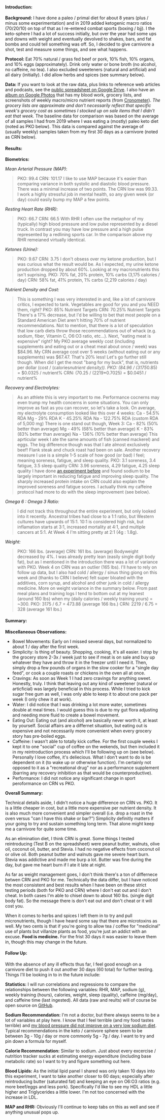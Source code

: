 
#### Introduction:

**Background:**  I have done a paleo / primal diet for about 8 years (plus / minus some experimentation) and in 2019 added ketogenic macro ratios (70/20/10) on top of that as I re-entered combat sports (boxing / bjj).  I the keto-sphere I had a lot of success initially, but over the year had some ups and downs with weight and eventually devolved to shakes, bars, and fat bombs and could tell something was off.  So, I decided to give carnivore a shot, test and measure some things, and see what happens.

**Protocol:**  Eat 70% natural / grass fed beef or pork, 10% fish, 10% organs, and 10% eggs (approximately).  Drink only water or bone broth (no alcohol, no caffeine, no tea).  I also excluded sweeteners (natural and artificial) and all dairy (initially).  I did allow herbs and spices (see summary below).

**Data:**  If you want to look at the raw data, plus links to reference web articles and podcasts, see the [public spreadsheet on Google Drive](https://docs.google.com/spreadsheets/d/13WCRykhYSVscl9QhU4B3CNdaC7-n2UEKnWZBDMZJoBs/edit?usp=sharing).  I also have an [album on Google Photos](https://photos.app.goo.gl/jrqqa6PNoXXHvM3m6) that has my blood work, grocery lists, and screenshots of weekly macro/micro nutrient reports (from [Cronometer](https://play.google.com/store/apps/details?id=com.cronometer.android.gold)).  *The grocery lists are approximate and don't necessarily reflect that specific week's grocery cost as sometimes I stocked up on sale items that I didn't eat that week.*  The baseline data for comparison was based on the average of all samples I had from 2019 where I was eating a (mostly) paleo keto diet (noted as PKO below).  This data is compared against the average of (usually weekly) samples taken from my first 30 days as a carnivore (noted as CRN below).

#### Results:

**Biometrics:**

*Mean Arterial Pressure (MAP)*:
>PKO: 99.4
CRN: 101.17
I like to use MAP because it's easier than comparing variance in both systolic and diastolic blood pressure.  There was a minimal increase of two points.  The CRN low was 99.33.  I work a highly stressful job in mental health, so any given week (or day) could easily bump my MAP a few points.

*Resting Heart Rate (RHR)*:
>PKO: 66.7
CRN:  66.5
With RHR I often use the metaphor of my (typically) high blood pressure and low pulse represented by a diesel truck.  In contrast you may have low pressure and a high pulse represented by a redlining sports car.  In the comparison above my RHR remeianed virtually identical.

*Ketones (Urine):*
>PKO:  9.67
CRN:  3.75
I don't obsess over my ketone production, but I was curious what the result would be.  As I expected, my urine ketone production dropped by about 60%.  Looking at my macronutrients this isn't suprising.
PKO:  70% fat, 20% protein, 10% carbs (3,175 calories / day)
CRN:  58% fat, 41% protein, 1% carbs (2,219 calories / day)

*Nutrient Density and Cost:*
> This is something I was very interested in and, like a lot of carnivore critics, I expected to tank.  Vegetables are good for you and you NEED them, right?
PKO:  85% Nutrient Targets
CRN:  70.25% Nutrient Targets
There's a 17% decrease, but I'd be willing to bet that most people on a Standard American Diet aren't hitting 70% of nutrient recommendations.  Not to mention, that there is a lot of speculation that low carb diets throw those recommendations out of whack (e.g. sodium, fiber, Vitamin C, O6:O3 ratio, etc...).
Next, "eating meat is expensive" right?  My PKO average weekly cost (including supplements and eating out or a cheat meal about once / week) was $84.96.  My CRN average cost over 5 weeks (without eating out or any supplements) was $67.47.  That's 20% less!  Let's go further still though.  When did I get the most "bang for my buck", that is, nutrients per dollar (cost / (calories*nutrient density)).
PKO:  (84.96 / (3175*0.85)   = $0.0325 / nutrient%
CRN:  (70.25 / (2219*0.7025) = $0.0451 / nutrient%

*Recovery and Electrolytes:*
> As an athlete this is very important to me.  Performance cocnerns may even trump my health concerns in some situations.  You can only improve as fast as you can recover, so let's take a look.
On average, my electrolyte consumption looked like this over 4 weeks:
Ca - 54.5% RDA
Mg - 29% RDA
K - 45.25% RDA
Na - 122.75% RDA (custom RDA of 5,000 mg)
There is one stand out though, Week 3:
Ca - 82% (50% better than average)
Mg - 49% (68% better than average)
K - 83% (83% better than average)
Na - 136% (10% better than average)
This aprticular week I ate the same amounts of fish (canned mackerel) and eggs.  The big difference though was that I ate almost exclusively beef!  Flank steak and chuck roast had been on sale.
Another recovery measure I use is a simple 1-5 scale of how good (or bad) I feel; meaning soreness, fatigue, and sleep quality.
PKO: 3.1 soreness, 3.4 fatigue, 3.5 sleep quality
CRN:  3.96 soreness, 4.29 fatigue, 4.25 sleep quality
I have done [an experiment before](https://docs.google.com/spreadsheets/d/1IU5-A1XtKTGN1AyGS6J562pRoQ8XduEmuM1_xzhbaz8/edit?usp=sharing) and found sodium to be largely important in reducing fatigue and improving sleep quality.  The sharply increased protein intake on CRN could also explain the improved soreness and fatigue scores.  I actually think my caffeine protocol had more to do with the sleep improvement (see below). 

*Omega 6 : Omega 3 Ratio:*
> I did not track this throughout the entire experiment, but only looked into it recently.  Ancestral tribes had close to a 1:1 ratio, but Western cultures have upwards of 15:1.  10:1 is considered high risk, but inflamation starts at 3:1, increased mortality at 4:1, and multiple cancers at 5:1.  At Week 4 I'm sitting pretty at 2:1 (4g : 1.8g).

*Weight:*
>PKO:  166 lbs. (average)
CRN:  161 lbs. (average)
Bodyweight decreased by 4%.  I was already pretty lean (easily single digit body fat), but as I mentioned in the introduction there was a lot of variance with PKO.  Week 4 on CRN was an outlier (165 lbs).  I'll have to rely on follow up data, but I also had cold / allergy / sinus thing giong on this week and (thanks to CRN I believe) felt super bloated with the additives, corn syrup, and alcohol and other junk in cold / allergy medicine.  More on weight variance in the summary below.
From past meal plans and training logs I tend to bottom out at my leanest (around 160 lbs) when my (daily calories / weekly training yours) = ~300.
PKO:  3175 / 6.7 = 473.88 (average 166 lbs.)
CRN:  2219 / 6.75 = 328 (average 161 lbs.)

#### Summary:

**Miscellaneous Observations:**  
* Bowel Movements:  Early on I missed several days, but normalized to about 1 / day after the first week.
* Simplicity:  Is thing of beauty.  Shopping, cooking, it's all easier.  I stop by the grocery store 2-3x / week just to see if meat is on sale and buy up whatever they have and throw it in the freezer until I need it.  Then, simply drop a few pounds of organs in the slow cooker for a "single day feed", or cook a couple roasts or chickens in the oven all at once.
* Cravings:  As soon as Week 1 I had zero cravings for anything sweet.  Honestly, truly.  I think that leaving out any kind of sweetener (natural or articficial) was largely beneficial in this process.  While I tried to kick sugar free gum as well, I was only able to keep it to about one pack per week (I only chew it at work).
* Water:  I did notice that I was drinking a lot more water, sometimes double at meal times.  I would guess this is due to my gut flora adjusting and needing more fluid to create a bowel movement.
* Eating Out:  Eating out (and alcohol) are basically never worth it, at least by yourself.  Social affairs are a differnet situation, but eating out is expensive and not necessarily more convenient when every grocery story has pre-boiled eggs.
* Caffeine:  I wasn't able to totally kick coffee.  For the first couple weeks I kept it to one "social" cup of coffee on the wekends, but then included it in my reintroduction process which I'll be following up on (see below).  Personally I love coffee, it's deliecious.  What I don't want to do is be dependent on it (to wake up or otherwise function).  I'm certainly not opposed to it as a "recreational drug" nor as a performance supplement (barring any recovery inhibition as that would be counterproductive).
* Performance:  I did not notice any significant change in sport peroformance on CRN vs PKO.

**Overall Summary:**

Technical details aside, I didn't notice a huge difference on CRN vs. PKO.  It is a little cheaper in cost, but a little more expensive per nutrient density.  It is also much more convenient and simpler overall (i.e. drop a roast in the oven versus "can I have this shake or bar?")  Simplicity definitly matters if your going to try and sustain something long term.  That alone might keep me a carnivore for quite some time.

As an elimination diet, I think CRN is great.  Some things I tested reintroducing (Test B on the spreadsheet) were peanut butter, walnuts, olive oil, coconut oil, butter, and Stevia.  I had no negative effects from coconut oil or olive oil.  Both peanut butter and walnuts gave me severe heart burn.  Stevia was addictive and made me burp a lot.  Butter was fine during the day, but gave me heart burn if I ate it late at night.

As far as weight management goes, I don't think there's a ton of differnece betwen CRN and PKO for me.  Technically the data differ, but I have noticed the most consistent and best results when I have been on these strict testing periods (both for PKO and CRN) where I don't eat out and I don't cheat.  In both cases I'm able to chisel down to about 160 lbs. (single digit body fat).  So the message there is don't eat out and don't cheat or it will cost you.

When it comes to herbs and spices I left them in to try and pull micronutrients, though I have heard some say that there are microtoxins as well.  My two cents is that if you're going to allow tea / coffee for "medicinal" use of plants but villanize plants as food, you're just an addict with an excuse.  **Food is medicine.**  For the frist 30 days it was easier to leave them in, though this may change in the future.  

#### Follow Up:

With the absence of any ill effects thus far, I feel good enough on a carnivore diet to push it out another 30 days (60 total) for further testing.  Things I'll be looking in to in the future include:

**Statistics:**  I will run correlations and regressions to compare the relationships between the following variables:  RHR, MAP, sodium (g), weekly training (hours), calories, weight, sleep (quality), caffeine (mg/day), and caffeine time (last ingested).  All data (raw and reults) will of course be open source on [GitHub](https://github.com/savagezen).

**Sodium Recommendation:**  I'm not a doctor, but there always seems to be a lot of variables at play here.  I know that I feel terrible (and my food tastes terrible) and [my blood pressure did not improve on a very low sodium diet](https://docs.google.com/spreadsheets/d/1IU5-A1XtKTGN1AyGS6J562pRoQ8XduEmuM1_xzhbaz8/edit?usp=sharing).  Typical recommendations in the keto / carnivore sphere seem to be between 3g - 10g / day or more commonly 5g - 7g / day.  I want to try and pin down a formula for myself.

**Calorie Recommendation:**  Similar to sodium.  Just about every excercise / nutrition tracker sucks at estimating energy expenditure (including base metabolic rate) so I want to try and figure something out here.  

**Blood Lipids:**  As the initial lipid panel I shared was only taken 10 days into this experiment, I want to take another closer to 60 days; especially after reintroducing butter (saturated fat) and keeping an eye on O6:O3 ratios (e.g. more beef/eggs and less pork).  Specifically I'd like to see my HDL a little higher and Triglycerides a little lower.  I'm not too concerned with the increase in LDL.

**MAP and RHR:** Obviously I'll continue to keep tabs on this as well and see if anything unusual pops up.
